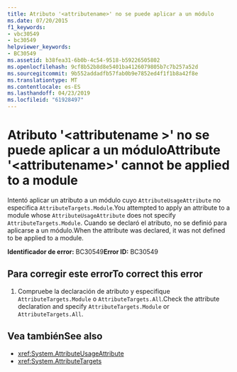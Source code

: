 ```yaml
---
title: Atributo '<attributename>' no se puede aplicar a un módulo
ms.date: 07/20/2015
f1_keywords:
- vbc30549
- bc30549
helpviewer_keywords:
- BC30549
ms.assetid: b38fea31-6b0b-4c54-9518-b59226505802
ms.openlocfilehash: 9cf8b52b8d8e5401ba4126079805b7c7b257a52d
ms.sourcegitcommit: 9b552addadfb57fab0b9e7852ed4f1f1b8a42f8e
ms.translationtype: MT
ms.contentlocale: es-ES
ms.lasthandoff: 04/23/2019
ms.locfileid: "61928497"
---
```

# <a name="attribute-attributename-cannot-be-applied-to-a-module"></a><span data-ttu-id="78196-102">Atributo '\<attributename >' no se puede aplicar a un módulo</span><span class="sxs-lookup"><span data-stu-id="78196-102">Attribute '\<attributename>' cannot be applied to a module</span></span>
<span data-ttu-id="78196-103">Intentó aplicar un atributo a un módulo cuyo `AttributeUsageAttribute` no especifica `AttributeTargets.Module`.</span><span class="sxs-lookup"><span data-stu-id="78196-103">You attempted to apply an attribute to a module whose `AttributeUsageAttribute` does not specify `AttributeTargets.Module`.</span></span> <span data-ttu-id="78196-104">Cuando se declaró el atributo, no se definió para aplicarse a un módulo.</span><span class="sxs-lookup"><span data-stu-id="78196-104">When the attribute was declared, it was not defined to be applied to a module.</span></span>  
  
 <span data-ttu-id="78196-105">**Identificador de error:** BC30549</span><span class="sxs-lookup"><span data-stu-id="78196-105">**Error ID:** BC30549</span></span>  
  
## <a name="to-correct-this-error"></a><span data-ttu-id="78196-106">Para corregir este error</span><span class="sxs-lookup"><span data-stu-id="78196-106">To correct this error</span></span>  
  
1. <span data-ttu-id="78196-107">Compruebe la declaración de atributo y especifique `AttributeTargets.Module` o `AttributeTargets.All`.</span><span class="sxs-lookup"><span data-stu-id="78196-107">Check the attribute declaration and specify `AttributeTargets.Module` or `AttributeTargets.All`.</span></span>  
  
## <a name="see-also"></a><span data-ttu-id="78196-108">Vea también</span><span class="sxs-lookup"><span data-stu-id="78196-108">See also</span></span>

- <xref:System.AttributeUsageAttribute>
- <xref:System.AttributeTargets>
